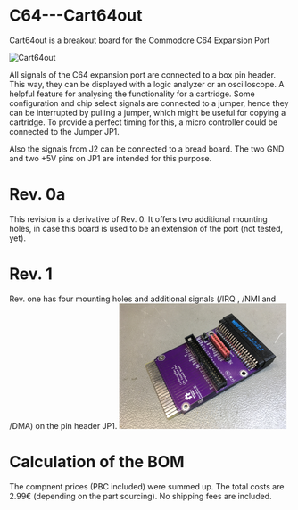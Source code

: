 # C64---Cart64out
Cart64out is a breakout board for the Commodore C64 Expansion Port 

<img src="https://github.com/svenpetersen1965/C64---Cart64out/blob/master/Rev.%200/pictures/0512_-_Cart64out.JPG" width="300" alt="Cart64out">

All signals of the C64 expansion port are connected to a box pin header. This way, they can be displayed 
with a logic analyzer or an oscilloscope. A helpful feature for analysing the functionality for a cartridge.
Some configuration and chip select signals are connected to a jumper, hence they can be interrupted by pulling 
a jumper, which might be useful for copying a cartridge. To provide a perfect timing for this, a micro controller 
could be connected to the Jumper JP1.

Also the signals from J2 can be connected to a bread board. The two GND and two +5V pins on JP1 are intended for this purpose.

# Rev. 0a
This revision is a derivative of Rev. 0. It offers two additional mounting holes, in case this board is used to be an extension of the port (not tested, yet).

# Rev. 1
Rev. one has four mounting holes and additional signals (/IRQ , /NMI and /DMA) on the pin header JP1. 
<img src="https://github.com/svenpetersen1965/C64---Cart64out/blob/master/Rev.%201/pictures/1419_-_cart64out_rev1.JPG" width="300" alt="Cart64out">

# Calculation of the BOM
The compnent prices (PBC included) were summed up. The total costs are 2.99€ (depending on the part sourcing). No shipping fees are included.
